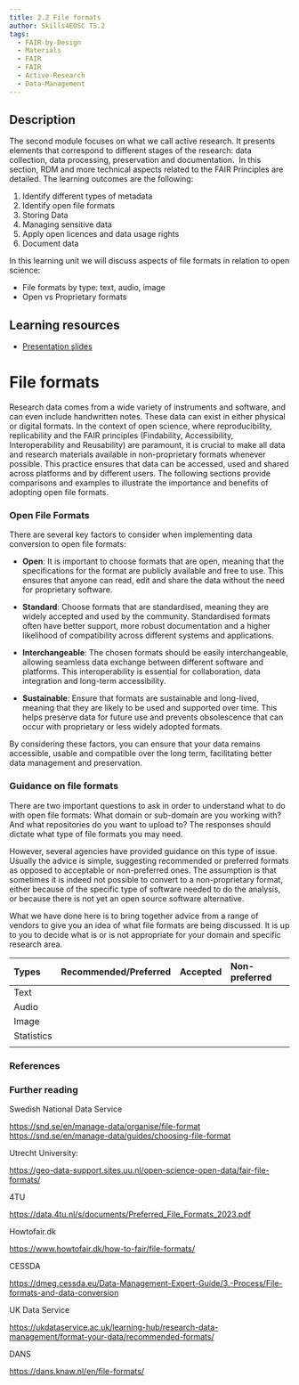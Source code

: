 ```yaml
---
title: 2.2 File formats
author: Skills4EOSC T5.2
tags:
  - FAIR-by-Design
  - Materials
  - FAIR
  - FAIR
  - Active-Research
  - Data-Management
---
```

## Description

The second module focuses on what we call active research. It presents elements that correspond to different stages of the research: data collection, data processing, preservation and documentation.  In this section, RDM and more technical aspects related to the FAIR Principles are detailed. The learning outcomes are the following:

1. Identify different types of metadata
2. Identify open file formats
3. Storing Data
4. Managing sensitive data
5. Apply open licences and data usage rights
6. Document data

In this learning unit we will discuss aspects of file formats in relation to open science:

- File formats by type: text, audio, image
- Open vs Proprietary formats

## Learning resources

- [Presentation slides](https://docs.google.com/presentation/d/1UIfo8wwc6lbFn9aeu0GkqHtExj0Wh_Sb/edit?usp=sharing&ouid=102604071504748959042&rtpof=true&sd=true)

# File formats

Research data comes from a wide variety of instruments and software, and can even include handwritten notes. These data can exist in either physical or digital formats. In the context of open science, where reproducibility, replicability and the FAIR principles (Findability, Accessibility, Interoperability and Reusability) are paramount, it is crucial to make all data and research materials available in non-proprietary formats whenever possible. This practice ensures that data can be accessed, used and shared across platforms and by different users. The following sections provide comparisons and examples to illustrate the importance and benefits of adopting open file formats.

### Open File Formats

There are several key factors to consider when implementing data conversion to open file formats:

- **Open**: It is important to choose formats that are open, meaning that the specifications for the format are publicly available and free to use. This ensures that anyone can read, edit and share the data without the need for proprietary software.

- **Standard**: Choose formats that are standardised, meaning they are widely accepted and used by the community. Standardised formats often have better support, more robust documentation and a higher likelihood of compatibility across different systems and applications.

- **Interchangeable**: The chosen formats should be easily interchangeable, allowing seamless data exchange between different software and platforms. This interoperability is essential for collaboration, data integration and long-term accessibility.

- **Sustainable**: Ensure that formats are sustainable and long-lived, meaning that they are likely to be used and supported over time. This helps preserve data for future use and prevents obsolescence that can occur with proprietary or less widely adopted formats. 

By considering these factors, you can ensure that your data remains accessible, usable and compatible over the long term, facilitating better data management and preservation.

### Guidance on file formats

There are two important questions to ask in order to understand what to do with open file formats: What domain or sub-domain are you working with? And what repositories do you want to upload to? The responses should dictate what type of file formats you may need. 

However, several agencies have provided guidance on this type of issue. Usually the advice is simple, suggesting recommended or preferred formats as opposed to acceptable or non-preferred ones. The assumption is that sometimes it is indeed not possible to convert to a non-proprietary format, either because of the specific type of software needed to do the analysis, or because there is not yet an open source software alternative. 

What we have done here is to bring together advice from a range of vendors to give you an idea of what file formats are being discussed. It is up to you to decide what is or is not appropriate for your domain and specific research area.

| Types      | Recommended/Preferred | Accepted | Non-preferred |
| :--------- | :-------------------- | :------- | :------------ |
| Text       |                       |          |               |
| Audio      |                       |          |               |
| Image      |                       |          |               |
| Statistics |                       |          |               |
|            |                       |          |               |


### References


### Further reading

Swedish National Data Service

https://snd.se/en/manage-data/organise/file-format
https://snd.se/en/manage-data/guides/choosing-file-format

Utrecht University: 

https://geo-data-support.sites.uu.nl/open-science-open-data/fair-file-formats/

4TU 

https://data.4tu.nl/s/documents/Preferred_File_Formats_2023.pdf

Howtofair.dk

https://www.howtofair.dk/how-to-fair/file-formats/

CESSDA

https://dmeg.cessda.eu/Data-Management-Expert-Guide/3.-Process/File-formats-and-data-conversion

UK Data Service

https://ukdataservice.ac.uk/learning-hub/research-data-management/format-your-data/recommended-formats/

DANS

https://dans.knaw.nl/en/file-formats/